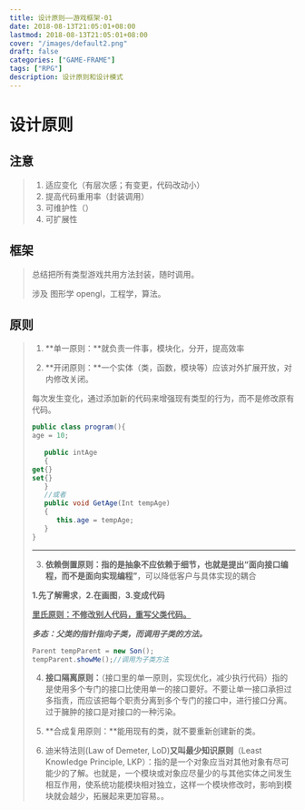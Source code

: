 ```yaml
---
title: 设计原则——游戏框架-01
date: 2018-08-13T21:05:01+08:00
lastmod: 2018-08-13T21:05:01+08:00
cover: "/images/default2.png"
draft: false
categories: ["GAME-FRAME"]
tags: ["RPG"]
description: 设计原则和设计模式
---
```


# 设计原则

> 

## 注意

> 1. 适应变化（有层次感；有变更，代码改动小）
> 2. 提高代码重用率（封装调用）
> 3. 可维护性（）
> 4. 可扩展性

## 框架

> 总结把所有类型游戏共用方法封装，随时调用。
>
> 
>
> 涉及 图形学 opengl，工程学，算法。

## 原则

>1. **单一原则：**就负责一件事，模块化，分开，提高效率
>
>
>
>2. **开闭原则：**一个实体（类，函数，模块等）应该对外扩展开放，对内修改关闭。
>
>   每次发生变化，通过添加新的代码来增强现有类型的行为，而不是修改原有代码。
>
>```c#
>public class program(){
>age = 10;
>    
>    public intAge
>    {
>get{}
>set{}
>    }
>    //或者
>    public void GetAge(Int tempAge)
>    {
>    	this.age = tempAge;
>    }
>}
>```
>
>------
>
>3. **依赖倒置原则：**指的是抽象不应依赖于细节，也就是提出**“面向接口编程，而不是面向实现编程”**，可以降低客户与具体实现的耦合
>
>   **1.先了解需求**，**2.在画图**，**3.变成代码**
>
>   <u>**里氏原则：不修改别人代码，重写父类代码。**</u>
>
>   ***多态：父类的指针指向子类，而调用子类的方法。***
>
>```c#
>Parent tempParent = new Son();
>tempParent.showMe();//调用为子类方法
>```
>
>
>
>4. **接口隔离原则：**（接口里的单一原则，实现优化，减少执行代码）指的是使用多个专门的接口比使用单一的接口要好。不要让单一接口承担过多指责，而应该把每个职责分离到多个专门的接口中，进行接口分离。过于臃肿的接口是对接口的一种污染。
>
>
>
>5. **合成复用原则：**能用现有的类，就不要重新创建新的类。
>
>
>
>6. 迪米特法则(Law of Demeter,  LoD)**又叫最少知识原则**（Least Knowledge Principle, LKP）：指的是一个对象应当对其他对象有尽可能少的了解。也就是，一个模块或对象应尽量少的与其他实体之间发生相互作用，使系统功能模块相对独立，这样一个模块修改时，影响到模块就会越少，拓展起来更加容易。。